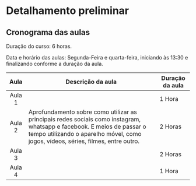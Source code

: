 # Detalhamento preliminar

## Cronograma das aulas
Duração do curso: 6 horas.

Data e horário das aulas: Segunda-Feira e quarta-feira, iniciando às 13:30 e finalizando conforme a duração da aula.



| Aula   |  Descrição da aula | Duração da aula |
|  :----:   | ----------- | -------- |
| Aula 1 |  | 1 Hora |
| Aula 2 | Aprofundamento sobre como utilizar as principais redes sociais como instagram, whatsapp e facebook. E meios de passar o tempo utilizando o aparelho móvel, como jogos, vídeos, séries, filmes, entre outro. | 2 Horas |
| Aula 3 |  | 2 Horas |
| Aula 4 |  | 1 Hora |

